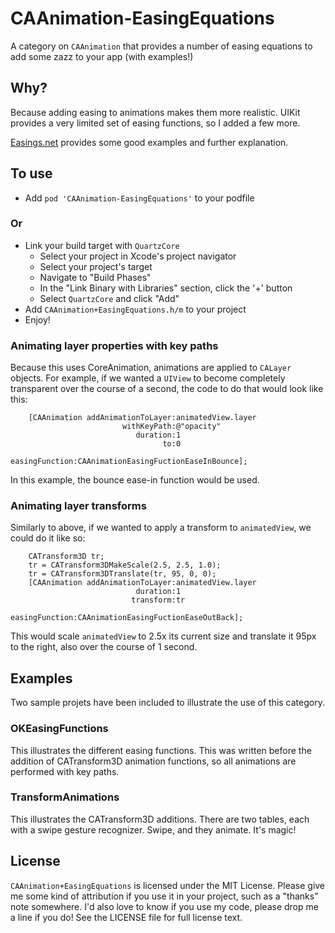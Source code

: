 CAAnimation-EasingEquations
===========================

A category on `CAAnimation` that provides a number of easing equations to add some zazz to your app (with examples!)

## Why?
Because adding easing to animations makes them more realistic. UIKit provides a very limited set of easing functions, so I added a few more.

[Easings.net][0] provides some good examples and further explanation.

## To use
- Add `pod 'CAAnimation-EasingEquations'` to your podfile

### Or
- Link your build target with `QuartzCore`
	- Select your project in Xcode's project navigator
	- Select your project's target
	- Navigate to "Build Phases"
	- In the "Link Binary with Libraries" section, click the '+' button
	- Select `QuartzCore` and click "Add"
- Add `CAAnimation+EasingEquations.h/m` to your project
- Enjoy!

### Animating layer properties with key paths
Because this uses CoreAnimation, animations are applied to `CALayer` objects. For example, if we wanted a `UIView` to become completely transparent over the course of a second, the code to do that would look like this:

```
    [CAAnimation addAnimationToLayer:animatedView.layer
                         withKeyPath:@"opacity"
                            duration:1
                                  to:0
                      easingFunction:CAAnimationEasingFuctionEaseInBounce];
```

In this example, the bounce ease-in function would be used.

### Animating layer transforms
Similarly to above, if we wanted to apply a transform to `animatedView`, we could do it like so:

```
    CATransform3D tr;
    tr = CATransform3DMakeScale(2.5, 2.5, 1.0);
    tr = CATransform3DTranslate(tr, 95, 0, 0);
    [CAAnimation addAnimationToLayer:animatedView.layer
                            duration:1
                           transform:tr
                      easingFunction:CAAnimationEasingFuctionEaseOutBack];
```

This would scale `animatedView` to 2.5x its current size and translate it 95px to the right, also over the course of 1 second.

## Examples

Two sample projets have been included to illustrate the use of this category. 

### OKEasingFunctions

This illustrates the different easing functions. This was written before the addition of CATransform3D animation functions, so all animations are performed with key paths.

### TransformAnimations

This illustrates the CATransform3D additions. There are two tables, each with a swipe gesture recognizer. Swipe, and they animate. It's magic!

## License

`CAAnimation+EasingEquations` is licensed under the MIT License. Please give me some kind of attribution if you use it in your project, such as a "thanks" note somewhere. I'd also love to know if you use my code, please drop me a line if you do! See the LICENSE file for full license text.

[0]: http://easings.net/
